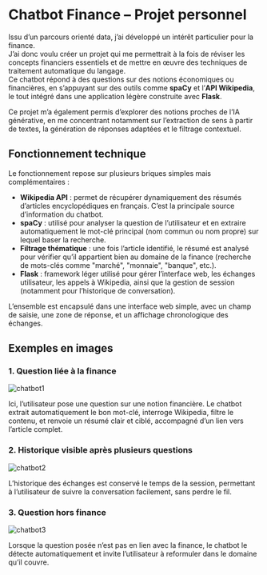 # Chatbot Finance – Projet personnel

Issu d’un parcours orienté data, j’ai développé un intérêt particulier pour la finance.  
J’ai donc voulu créer un projet qui me permettrait à la fois de réviser les concepts financiers essentiels et de mettre en œuvre des techniques de traitement automatique du langage.  
Ce chatbot répond à des questions sur des notions économiques ou financières, en s’appuyant sur des outils comme **spaCy** et l’**API Wikipedia**, le tout intégré dans une application légère construite avec **Flask**.

Ce projet m’a également permis d’explorer des notions proches de l’IA générative, en me concentrant notamment sur l’extraction de sens à partir de textes, la génération de réponses adaptées et le filtrage contextuel.

## Fonctionnement technique

Le fonctionnement repose sur plusieurs briques simples mais complémentaires :

- **Wikipedia API** : permet de récupérer dynamiquement des résumés d’articles encyclopédiques en français. C’est la principale source d’information du chatbot.
- **spaCy** : utilisé pour analyser la question de l’utilisateur et en extraire automatiquement le mot-clé principal (nom commun ou nom propre) sur lequel baser la recherche.
- **Filtrage thématique** : une fois l’article identifié, le résumé est analysé pour vérifier qu’il appartient bien au domaine de la finance (recherche de mots-clés comme "marché", "monnaie", "banque", etc.).
- **Flask** : framework léger utilisé pour gérer l’interface web, les échanges utilisateur, les appels à Wikipedia, ainsi que la gestion de session (notamment pour l’historique de conversation).

L’ensemble est encapsulé dans une interface web simple, avec un champ de saisie, une zone de réponse, et un affichage chronologique des échanges.

## Exemples en images

### 1. Question liée à la finance

![chatbot1](https://github.com/user-attachments/assets/47a09c19-ac47-4560-abbf-b140cba5ff98)

Ici, l’utilisateur pose une question sur une notion financière. Le chatbot extrait automatiquement le bon mot-clé, interroge Wikipedia, filtre le contenu, et renvoie un résumé clair et ciblé, accompagné d’un lien vers l’article complet.

### 2. Historique visible après plusieurs questions

![chatbot2](https://github.com/user-attachments/assets/139e9ecc-999e-4a2c-a7ff-aa791540d228)

L’historique des échanges est conservé le temps de la session, permettant à l’utilisateur de suivre la conversation facilement, sans perdre le fil.

### 3. Question hors finance

![chatbot3](https://github.com/user-attachments/assets/d2e5a238-67b0-44ce-97b1-e2f57c818da7)

Lorsque la question posée n’est pas en lien avec la finance, le chatbot le détecte automatiquement et invite l’utilisateur à reformuler dans le domaine qu’il couvre.
